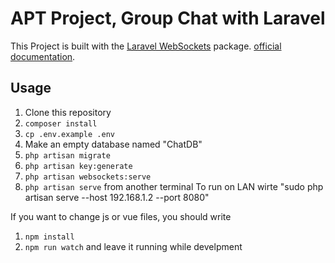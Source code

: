 # APT Project, Group Chat with Laravel

This Project is built with the [Laravel WebSockets](https://github.com/beyondcode/laravel-websockets) package. [official documentation](https://docs.beyondco.de/laravel-websockets/).

## Usage

1. Clone this repository
2. `composer install`
3. `cp .env.example .env`
4. Make an empty database named "ChatDB"
5. `php artisan migrate`
6. `php artisan key:generate`
7. `php artisan websockets:serve`
8. `php artisan serve` from another terminal
    To run on LAN wirte "sudo php artisan serve --host 192.168.1.2 --port 8080"
    
If you want to change js or vue files, you should write
1. `npm install`
2. `npm run watch` and leave it running while develpment

